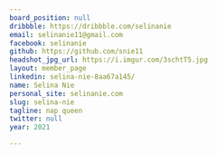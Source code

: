 ```yaml
---
board_position: null
dribbble: https://dribbble.com/selinanie
email: selinanie11@gmail.com
facebook: selinanie
github: https://github.com/snie11
headshot_jpg_url: https://i.imgur.com/3schtT5.jpg
layout: member_page
linkedin: selina-nie-8aa67a145/
name: Selina Nie
personal_site: selinanie.com
slug: selina-nie
tagline: nap queen
twitter: null
year: 2021

---
```


